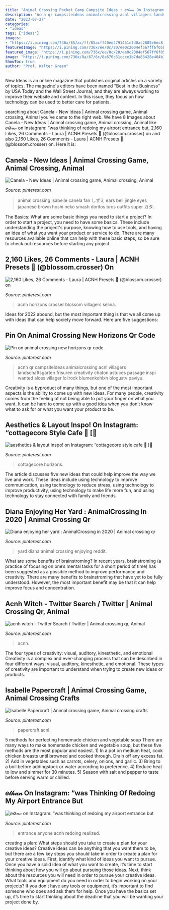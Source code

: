 ```yaml
---
title: "Animal Crossing Pocket Camp Campsite Ideas : 𝑒𝓉𝒽𝒶𝓃 On Instagram: “was Thinking Of Redoing My Airport Entrance But"
description: "Acnh qr campsiteideas animalcrossing acnl villagers landschaftsgarten frisuren creativity chaton astuces passage inspi wanted alces villager lolirock blumenkohlxh blogustv paviyu"
date: "2023-07-27"
categories:
- "ideas"
tags: ["ideas"]
images:
- "https://i.pinimg.com/736x/85/ac/ff/85acff40ee4791451c7d0ac2802e6ec8.jpg"
featuredImage: "https://i.pinimg.com/736x/ee/0c/20/ee0c2004ef567ff6f05bc5f238abc958.jpg"
featured_image: "https://i.pinimg.com/736x/ee/0c/20/ee0c2004ef567ff6f05bc5f238abc958.jpg"
image: "https://i.pinimg.com/736x/8a/67/6c/8a676c31ccce1b7da83428e404b14309.jpg"
ShowToc: true
author: "Prof. Walter Green"
---
```



New Ideas is an online magazine that publishes original articles on a variety of topics. The magazine's editors have been named "Best in the Business" by USA Today and the Wall Street Journal, and they are always working to improve their website and content. In this issue, they focus on how technology can be used to better care for patients.

	

		
searching about Canela - New Ideas | Animal crossing game, Animal crossing, Animal you've came to the right web. We have 8 Images about Canela - New Ideas | Animal crossing game, Animal crossing, Animal like 𝑒𝓉𝒽𝒶𝓃 on Instagram: “was thinking of redoing my airport entrance but, 2,160 Likes, 26 Comments - Laura | ACNH Presets 💫 (@blossom.crosser) on and also 2,160 Likes, 26 Comments - Laura | ACNH Presets 💫 (@blossom.crosser) on. Here it is:
		
    
## Canela - New Ideas | Animal Crossing Game, Animal Crossing, Animal

<img loading=lazy src="https://i.pinimg.com/736x/00/b7/07/00b707b5674d53db974586408e86b19e.jpg" onerror="this.onerror=null;this.src='https://tse4.mm.bing.net/th?id=OIP.1OYJ65-WQX38YIZpQzKcRgHaJ4&amp;pid=15.1';" alt="Canela - New Ideas | Animal crossing game, Animal crossing, Animal">

_Source: pinterest.com_

>animal crossing isabelle canela fan しずえ ears bell jingle eyes japanese brown hoshi neko smash doritos bros outfits super ガタ. 

	

The Basics: What are some basic things you need to start a project?
In order to start a project, you need to have some basics. These include understanding the project's purpose, knowing how to use tools, and having an idea of what you want your product or service to do. There are many resources available online that can help with these basic steps, so be sure to check out resources before starting any project.

    
## 2,160 Likes, 26 Comments - Laura | ACNH Presets 💫 (@blossom.crosser) On

<img loading=lazy src="https://i.pinimg.com/736x/93/84/be/9384be75250289bd183449c9d8710112.jpg" onerror="this.onerror=null;this.src='https://tse4.mm.bing.net/th?id=OIP.79ZYcmAQ8ROKCjHrs_I6iAHaFB&amp;pid=15.1';" alt="2,160 Likes, 26 Comments - Laura | ACNH Presets 💫 (@blossom.crosser) on">

_Source: pinterest.com_

>acnh horizons crosser blossom villagers selina. 

	

Ideas for 2022 abound, but the most important thing is that we all come up with ideas that can help society move forward. Here are five suggestions: 

    
## Pin On Animal Crossing New Horizons Qr Code

<img loading=lazy src="https://i.pinimg.com/736x/56/33/dc/5633dccf9c96d20ee7efc6bc5b23b695.jpg" onerror="this.onerror=null;this.src='https://tse4.mm.bing.net/th?id=OIP.6ruHD8-GgyPiVx-TvBfmcwHaHc&amp;pid=15.1';" alt="Pin on animal crossing new horizons qr code">

_Source: pinterest.com_

>acnh qr campsiteideas animalcrossing acnl villagers landschaftsgarten frisuren creativity chaton astuces passage inspi wanted alces villager lolirock blumenkohlxh blogustv paviyu. 

	

Creativity is a byproduct of many things, but one of the most important aspects is the ability to come up with new ideas. For many people, creativity comes from the feeling of not being able to put your finger on what you want. It can be hard to come up with a good idea when you don’t know what to ask for or what you want your product to be.

    
## Aesthetics &amp; Layout Inspo! On Instagram: “cottagecore Style Cafe 🍂 [🌻

<img loading=lazy src="https://i.pinimg.com/736x/85/ac/ff/85acff40ee4791451c7d0ac2802e6ec8.jpg" onerror="this.onerror=null;this.src='https://tse2.mm.bing.net/th?id=OIP.uo9TqVkKO8o-guA-wUCjHQHaEE&amp;pid=15.1';" alt="aesthetics &amp; layout inspo! on Instagram: “cottagecore style cafe 🍂 [🌻">

_Source: pinterest.com_

>cottagecore horizons. 

	

The article discusses five new ideas that could help improve the way we live and work. These ideas include using technology to improve communication, using technology to reduce stress, using technology to improve productivity, using technology to make life more fun, and using technology to stay connected with family and friends.

    
## Diana Enjoying Her Yard : AnimalCrossing In 2020 | Animal Crossing Qr

<img loading=lazy src="https://i.pinimg.com/736x/8a/67/6c/8a676c31ccce1b7da83428e404b14309.jpg" onerror="this.onerror=null;this.src='https://tse3.mm.bing.net/th?id=OIP.fefF_VX2LxTHIPn0e5VsnQHaEK&amp;pid=15.1';" alt="Diana enjoying her yard : AnimalCrossing in 2020 | Animal crossing qr">

_Source: pinterest.com_

>yard diana animal crossing enjoying reddit. 

	

What are some benefits of brainstroming?
In recent years, brainstroming (a practice of focusing on one’s mental tasks for a short period of time) has been suggested as a possible method to improve performance and creativity. There are many benefits to brainstroming that have yet to be fully understood. However, the most important benefit may be that it can help improve focus and concentration.

    
## Acnh Witch - Twitter Search / Twitter | Animal Crossing Qr, Animal

<img loading=lazy src="https://i.pinimg.com/736x/b8/0f/37/b80f37e44c45e768cf057a75454bdd2e.jpg" onerror="this.onerror=null;this.src='https://tse4.mm.bing.net/th?id=OIP.Irl_zUXeHXg1Fgxra5CXrAHaEK&amp;pid=15.1';" alt="acnh witch - Twitter Search / Twitter | Animal crossing qr, Animal">

_Source: pinterest.com_

>acnh. 

	

The four types of creativity: visual, auditory, kinesthetic, and emotional
Creativity is a complex and ever-changing process that can be described in four different ways: visual, auditory, kinesthetic, and emotional. These types of creativity are important to understand when trying to create new ideas or products.

    
## Isabelle Papercraft | Animal Crossing Game, Animal Crossing Crafts

<img loading=lazy src="https://i.pinimg.com/736x/ee/0c/20/ee0c2004ef567ff6f05bc5f238abc958.jpg" onerror="this.onerror=null;this.src='https://tse3.mm.bing.net/th?id=OIP.KldLf3PHGIrQQ9LjOj7P5wHaJ3&amp;pid=15.1';" alt="Isabelle Papercraft | Animal crossing game, Animal crossing crafts">

_Source: pinterest.com_

>papercraft acnl. 

	

5 methods for perfecting homemade chicken and vegetable soup
There are many ways to make homemade chicken and vegetable soup, but these five methods are the most popular and easiest. 1) In a pot on medium heat, cook chicken breasts until browned and cooked through. Drain off any excess fat. 2) Add in vegetables such as carrots, celery, onions, and garlic. 3) Bring to a boil before addingstock or water according to preference. 4) Reduce heat to low and simmer for 30 minutes. 5) Season with salt and pepper to taste before serving warm or chilled.

    
## 𝑒𝓉𝒽𝒶𝓃 On Instagram: “was Thinking Of Redoing My Airport Entrance But

<img loading=lazy src="https://i.pinimg.com/736x/c9/0c/42/c90c42a3f424150f7d1b2688a7322ec6.jpg" onerror="this.onerror=null;this.src='https://tse1.mm.bing.net/th?id=OIP.3Qo9tBDqazEnZs2UUpTfTgHaEc&amp;pid=15.1';" alt="𝑒𝓉𝒽𝒶𝓃 on Instagram: “was thinking of redoing my airport entrance but">

_Source: pinterest.com_

>entrance anyone acnh redoing realized. 

	

creating a plan: What steps should you take to create a plan for your creative ideas?
Creative ideas can be anything that you want them to be, but there are a few key steps you should take in order to create a plan for your creative ideas. First, identify what kind of ideas you want to pursue. Once you have a solid idea of what you want to create, it’s time to start thinking about how you will go about pursuing those ideas. 
Next, think about the resources you will need in order to pursue your creative ideas. What tools and equipment do you need in order to begin working on your projects? If you don’t have any tools or equipment, it’s important to find someone who does and ask them for help. Once you have the basics set up, it’s time to start thinking about the deadline that you will be wanting your project done by.


